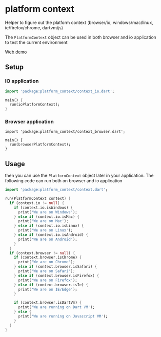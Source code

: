 # platform context

Helper to figure out the platform context (browser/io, windows/mac/linux, ie/firefox/chrome, dartvm/js)

The `PlatformContext` object can be used in both browser and io application to test the current environment

[Web demo](http://alextekartik.github.io/platform_context_example.dart/build/example/platform_context_browser_example.html)

## Setup

### IO application

```dart
import 'package:platform_context/context_io.dart';

main() {
  run(ioPlatformContext);
}
```

### Browser application

```
import 'package:platform_context/context_browser.dart';

main() {
  run(browserPlatformContext);
}
```

## Usage

then you can use the `PlatformContext` object later in your application. The following code can run both on browser and 
io application

```dart
import 'package:platform_context/context.dart';

run(PlatformContext context) {
  if (context.io != null) {
    if (context.io.isWindows) {
      print('We are on Windows');
    } else if (context.io.isMac) {
      print('We are on Mac');
    } else if (context.io.isLinux) {
      print('We are on Linux');
    } else if (context.io.isAndroid) {
      print('We are on Android');
    }
  }
  if (context.browser != null) {
    if (context.browser.isChrome) {
      print('We are on Chrome');
    } else if (context.browser.isSafari) {
      print('We are on Safari');
    } else if (context.browser.isFirefox) {
      print('We are on Firefox');
    } else if (context.browser.isIe) {
      print('We are on IE/Edge');
    }

    if (context.browser.isDartVm) {
      print('We are running on Dart VM');
    } else {
      print('We are running on Javascript VM');
    }
  }
}
```

